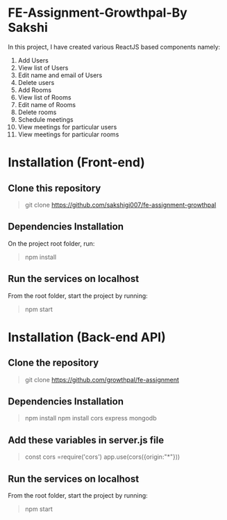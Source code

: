 # FE-Assignment-Growthpal-By Sakshi
In this project, I have created various ReactJS based components namely:
1. Add Users
2.  View list of Users
3. Edit name and email of Users
4. Delete users
5. Add Rooms
6. View list of Rooms
7. Edit name of Rooms
8. Delete rooms
9. Schedule meetings
10. View meetings for particular users
11. View meetings for particular rooms

# Installation (Front-end)

## Clone this repository
> git clone https://github.com/sakshigi007/fe-assignment-growthpal

## Dependencies Installation
On the project root folder, run:
> npm install

## Run the services on localhost
From the root folder, start the project by running:
> npm start

# Installation (Back-end API)

## Clone the repository
> git clone https://github.com/growthpal/fe-assignment

## Dependencies Installation
> npm install
> npm install cors express mongodb

## Add these variables in server.js file
> const cors =require('cors')
> app.use(cors({origin:"*"}))

## Run the services on localhost
From the root folder, start the project by running:
> npm start
